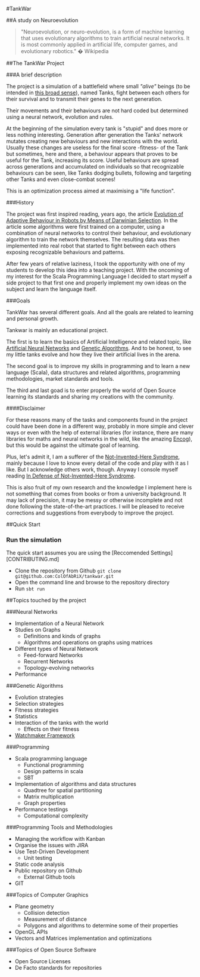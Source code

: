 #TankWar

##A study on Neuroevolution

> "Neuroevolution, or neuro-evolution, is a form of machine learning that uses evolutionary algorithms to train artificial
neural networks. It is most commonly applied in artificial life, computer games, and evolutionary robotics." � Wikipedia

##The TankWar Project

###A brief description

The project is a simulation of a battlefield where small _"alive"_ beings (to be intended in [this broad sense][turing-test]),
named Tanks, fight between each others for their survival and to transmit their genes to the next generation.

Their movements and their behaviours are not hard coded but determined using a neural network, evolution and rules.

At the beginning of the simulation every tank is "stupid" and does more or less nothing interesting. Generation after
generation the Tanks' network mutates creating new behaviours and new interactions with the world. Usually these changes
are useless for the final score -fitness- of the Tank but sometimes, here and there, a behaviour appears that proves to
be useful for the Tank, increasing its score. Useful behaviours are spread across generations and accumulated on individuals
so that recognizable behaviours can be seen, like Tanks dodging bullets, following and targeting other Tanks and even
close-combat scenes!

This is an optimization process aimed at maximising a "life function".

[turing-test]: https://en.wikipedia.org/wiki/Turing_test

###History

The project was first inspired reading, years ago, the article [Evolution of Adaptive Behaviour in Robots by Means of
Darwinian Selection][PLOSS-1]. In the article some algorithms were first trained on a computer, using a combination of
neural networks to control their behaviour, and evolutionary algorithm to train the network themselves. The resulting 
data was then implemented into real robot that started to fight between each others exposing recognizable behaviours and
patterns.

After few years of relative laziness, I took the opportunity with one of my students to develop this idea into a teaching
project. With the oncoming of my interest for the Scala Programming Language I decided to start myself a side project to
that first one and properly implement my own ideas on the subject and learn the language itself.

[PLOSS-1]: http://journals.plos.org/plosbiology/article?id=10.1371/journal.pbio.1000292

###Goals

TankWar has several different goals. And all the goals are related to learning and personal growth.

Tankwar is mainly an educational project.

The first is to learn the basics of Artificial Intelligence and related topic, like [Artificial Neural Networks][WIKI-1]
and [Genetic Algorithms][WIKI-2]. And to be honest, to see my little tanks evolve and how they live their artificial
lives in the arena.

The second goal is to improve my skills in programming and to learn a new language (Scala), data structures and related
algorithms, programming methodologies, market standards and tools.

The third and last goad is to enter properly the world of Open Source learning its standards and sharing my creations with
the community.

[WIKI-1]: https://en.wikipedia.org/wiki/Neural_network
[WIKI-2]: https://en.wikipedia.org/wiki/Genetic_algorithm

####Disclaimer

For these reasons many of the tasks and components found in the project could have been done in a different way, probably
in more simple and clever ways or even with the help of external libraries (for instance, there are many libraries for
maths and neural networks in the wild, like the amazing [Encog][encog]), but this would be against the ultimate goal of
learning.

Plus, let's admit it, I am a sufferer of the [Not-Invented-Here Syndrome][WIKI-3], mainly because I love to know every
detail of the code and play with it as I like. But I acknowledge others work, though. Anyway I console myself reading
[In Defense of Not-Invented-Here Syndrome][JOEL].

This is also fruit of my own research and the knowledge I implement here is not something that comes from books or from
a university background. It may lack of precision, it may be messy or otherwise incomplete and not done following the
state-of-the-art practices. I will be pleased to receive corrections and suggestions from everybody to improve the project.

[ENCOG]: http://www.heatonresearch.com/encog
[WIKI-3]: https://en.wikipedia.org/wiki/Not_invented_here
[JOEL]: http://joelonsoftware.com/articles/fog0000000007.html

##Quick Start

### Run the simulation

The quick start assumes you are using the [Reccomended Settings][CONTRIBUTING.md]

* Clone the repository from Github `git clone git@github.com:ColOfAbRiX/tankwar.git`
* Open the command line and browse to the repository directory
* Run `sbt run`

##Topics touched by the project

###Neural Networks

* Implementation of a Neural Network
* Studies on Graphs
  * Definitions and kinds of graphs
  * Algorithms and operations on graphs using matrices
* Different types of Neural Network
  * Feed-forward Networks
  * Recurrent Networks
  * Topology-evolving networks
* Performance

###Genetic Algorithms

* Evolution strategies
* Selection strategies
* Fitness strategies
* Statistics
* Interaction of the tanks with the world
  * Effects on their fitness
* [Watchmaker Framework][WATCH]

[WATCH]: http://watchmaker.uncommons.org/

###Programming

* Scala programming language
  * Functional programming
  * Design patterns in scala
  * SBT
* Implementation of algorithms and data structures
  * Quadtree for spatial partitioning
  * Matrix multiplication
  * Graph properties
* Performance testings
  * Computational complexity

###Programming Tools and Methodologies

* Managing the workflow with Kanban
* Organise the issues with JIRA
* Use Test-Driven Development
  * Unit testing
* Static code analysis
* Public repository on Github
  * External Github tools
* GIT

###Topics of Computer Graphics

* Plane geometry
  * Collision detection
  * Measurement of distance
  * Polygons and algorithms to determine some of their properties
* OpenGL APIs
* Vectors and Matrices implementation and optimizations 

###Topics of Open Source Software

* Open Source Licenses
* De Facto standards for repositories
